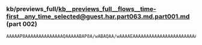 ### kb/previews_full/kb__previews_full__flows__time-first__any_time_selected@guest.har.part063.md.part001.md (part 002)

```md
AAAAAP8AAAAAAAAAAAAAAQAAAAABAP8A/wABAQAA/wAAAAEAAAAAAAAAAAAAAAAAAAAAAAAAAAAAAP8BAAABAAAA/wAAAAEAA
```

```
